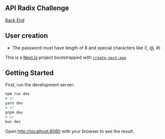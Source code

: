 ## API Radix Challenge 
<a href="https://github.com/eriket0107/radix-challange">Back End</a>

## User creation 
- The password must have length of 8 and special characters like (!, @, #) 

This is a [Next.js](https://nextjs.org) project bootstrapped with [`create-next-app`](https://nextjs.org/docs/app/api-reference/cli/create-next-app).

## Getting Started

First, run the development server:

```bash
npm run dev
# or
yarn dev
# or
pnpm dev
# or
bun dev
```

Open [http://localhost:8080](http://localhost:8080) with your browser to see the result.


